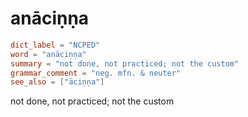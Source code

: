 # anāciṇṇa

``` toml
dict_label = "NCPED"
word = "anāciṇṇa"
summary = "not done, not practiced; not the custom"
grammar_comment = "neg. mfn. & neuter"
see_also = ["āciṇṇa"]
```

not done, not practiced; not the custom

